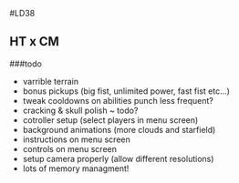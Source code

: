 #LD38

## HT x CM

###todo
- varrible terrain
- bonus pickups (big fist, unlimited power, fast fist etc...)
- tweak cooldowns on abilities punch less frequent?
- cracking & skull polish ~ todo?
- cotroller setup (select players in menu screen)
- background animations (more clouds and starfield) 
- instructions on menu screen
- controls on menu screen
- setup camera properly (allow different resolutions)
- lots of memory managment!


